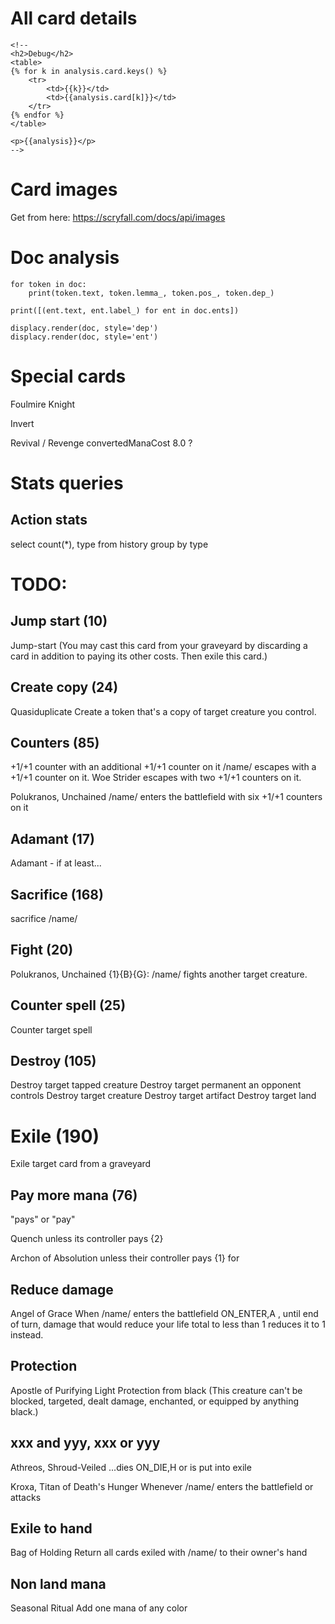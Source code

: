 

# All card details


    <!--
    <h2>Debug</h2>
    <table>
    {% for k in analysis.card.keys() %}
        <tr>
            <td>{{k}}</td>
            <td>{{analysis.card[k]}}</td>
        </tr>
    {% endfor %}
    </table>

    <p>{{analysis}}</p>
    -->

# Card images

Get from here: https://scryfall.com/docs/api/images


# Doc analysis

    for token in doc:
        print(token.text, token.lemma_, token.pos_, token.dep_)
    
    print([(ent.text, ent.label_) for ent in doc.ents])

    displacy.render(doc, style='dep')
    displacy.render(doc, style='ent')


# Special cards

Foulmire Knight

Invert

Revival / Revenge
convertedManaCost 	8.0 ?

# Stats queries

## Action stats

select count(*), type from history
group by type


# TODO:

## Jump start (10)

 Jump-start (You may cast this card from your graveyard by discarding a card in addition to paying its other costs. Then exile this card.)

## Create copy (24)

Quasiduplicate
Create a token that's a copy of target creature you control.


## Counters (85)

+1/+1 counter
with an additional +1/+1 counter on it
/name/ escapes with a +1/+1 counter on it.
Woe Strider escapes with two +1/+1 counters on it.

Polukranos, Unchained
/name/ enters the battlefield with six +1/+1 counters on it

## Adamant (17)

Adamant - if at least...

## Sacrifice (168)

sacrifice /name/

## Fight (20)

Polukranos, Unchained
{1}{B}{G}: /name/ fights another target creature.

## Counter spell (25)

Counter target spell

## Destroy (105)

Destroy target tapped creature
Destroy target permanent an opponent controls
Destroy target creature
Destroy target artifact
Destroy target land

# Exile (190)

Exile target card from a graveyard

## Pay more mana (76)

"pays" or "pay"

Quench
unless its controller pays {2}

Archon of Absolution
unless their controller pays {1} for 

## Reduce damage

Angel of Grace
When /name/ enters the battlefield ON_ENTER,A , until end of turn, damage that would reduce your life total to less than 1 reduces it to 1 instead.

## Protection

Apostle of Purifying Light
Protection from black (This creature can't be blocked, targeted, dealt damage, enchanted, or equipped by anything black.)


## xxx and yyy, xxx or yyy

Athreos, Shroud-Veiled
...dies ON_DIE,H or is put into exile

Kroxa, Titan of Death's Hunger
Whenever /name/ enters the battlefield or attacks


## Exile to hand

Bag of Holding
Return all cards exiled with /name/ to their owner's hand

## Non land mana

Seasonal Ritual
Add one mana of any color